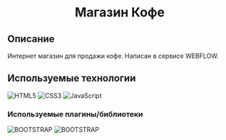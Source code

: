 <h1 align="center">Магазин Кофе</h1>

## Описание
Интернет магазин для продажи кофе. Написан в сервисе WEBFLOW.

## Используемые технологии
![HTML5](https://img.shields.io/badge/-HTML5-black?style=flat-square&logo=html5&logoColor=html)
![CSS3](https://img.shields.io/badge/-CSS3-black?style=flat-square&logo=css3)
![JavaScript](https://img.shields.io/badge/-JavaScript-black?style=flat-square&logo=javascript)

### Используемые плагины/библиотеки
![BOOTSTRAP](https://img.shields.io/badge/-BOOTSTRAP-black?style=flat-square&logo=bootstrap&logoColor=bootstrap)
![BOOTSTRAP](https://img.shields.io/badge/-JQuery-black?style=flat-square&logo=jquery&logoColor=jquery)
